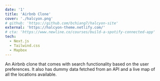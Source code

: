 ```yaml
---
date: '1'
title: 'Airbnb Clone'
cover: './halcyon.png'
# github: 'https://github.com/bchiang7/halcyon-site'
external: 'https://halcyon-theme.netlify.com/'
# cta: 'https://www.newline.co/courses/build-a-spotify-connected-app'
tech:
  - Next.js
  - Tailwind.css
  - Mapbox
---
```


An Airbnb clone that comes with search functionality based on the user preferences. It also has dummy data fetched from an API and a live map of all the locations available.
<!-- A minimal, dark blue theme for VS Code, Sublime Text, Atom, iTerm, and more. Available on [Visual Studio Marketplace](https://marketplace.visualstudio.com/items?itemName=brittanychiang.halcyon-vscode), [Package Control](https://packagecontrol.io/packages/Halcyon%20Theme), [Atom Package Manager](https://atom.io/themes/halcyon-syntax), and [npm](https://www.npmjs.com/package/hyper-halcyon-theme). -->
